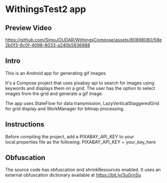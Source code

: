 # WithingsTest2 app


## Preview Video

https://github.com/SimoJOUDAR/WithingsCompose/assets/80898080/58e2b0f3-8c0f-4098-8033-a240b5836888

## Intro
This is an Android app for generating gif images.

It's a Compose project that uses pixabay api to search for images using keywords and displays them on a grid.
The user has the option to select images from the grid and generate a gif image.

The app uses StateFlow for data transmission, LazyVerticalStaggeredGrid for grid display and WorkManager for bitmap processing.

## Instructions
Before compiling the project, add a PIXABAY_API_KEY to your local.properties file as the following: 
PIXABAY_API_KEY = your_key_here

## Obfuscation
The source code has obfuscation and shrinkResources enabled. It uses an external obfuscation dictionary available at https://bit.ly/3uGrnSu
